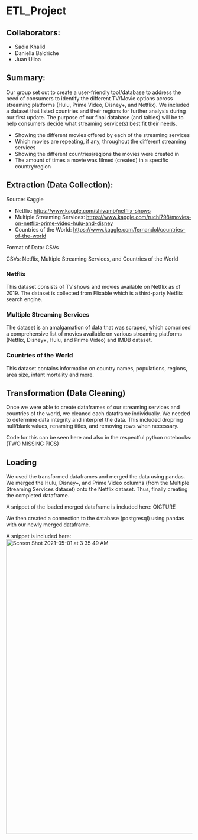 # ETL_Project

## Collaborators:

* Sadia Khalid
* Daniella Baldriche
* Juan Ulloa

## Summary:

Our group set out to create a user-friendly tool/database to address the need of consumers to identify the different TV/Movie options across streaming platforms (Hulu, Prime Video, Disney+, and Netflix). We included a dataset that listed countries and their regions for further analysis during our first update. 
The purpose of our final database (and tables) will be to help consumers decide what streaming
service(s) best fit their needs. 

* Showing the different movies offered by each of the streaming services
* Which movies are repeating, if any, throughout the different streaming services
* Showing the different countries/regions the movies were created in 
* The amount of times a movie was filmed (created) in a specific country/region 

## Extraction (Data Collection):

Source: Kaggle
* Netflix: https://www.kaggle.com/shivamb/netflix-shows
* Multiple Streaming Services: https://www.kaggle.com/ruchi798/movies-on-netflix-prime-video-hulu-and-disney
* Countries of the World: https://www.kaggle.com/fernandol/countries-of-the-world

Format of Data: CSVs

CSVs: Netflix, Multiple Streaming Services, and Countries of the World

### Netflix
This dataset consists of TV shows and movies available on Netflix as of 2019. The dataset is collected from Flixable which is a third-party Netflix search engine.

### Multiple Streaming Services
The dataset is an amalgamation of data that was scraped, which comprised a comprehensive list of movies available on various streaming platforms (Netflix, Disney+, Hulu, and Prime Video) and IMDB dataset. 

### Countries of the World
This dataset contains information on country names, populations, regions, area size, infant mortality and more.

## Transformation (Data Cleaning)
Once we were able to create dataframes of our streaming services and countries of the world, we cleaned each dataframe individually. We needed to determine data integrity and interpret the data. This included dropring null/blank values, renaming titles, and removing rows when necessary. 

Code for this can be seen here and also in the respectful python notebooks: (TWO MISSING PICS)

## Loading
We used the transformed dataframes and merged the data using pandas. We merged the Hulu, Disney+, and Prime Video columns (from the Multiple Streaming Services dataset) onto the Netflix dataset. Thus, finally creating the completed dataframe. 

A snippet of the loaded merged dataframe is included here: OICTURE

We then created a connection to the database (postgresql) using pandas with our newly merged dataframe. 

A snippet is included here: <img width="798" alt="Screen Shot 2021-05-01 at 3 35 49 AM" src="https://user-images.githubusercontent.com/78834635/116783404-98129580-aa5c-11eb-975e-da2dc78714fa.png">




